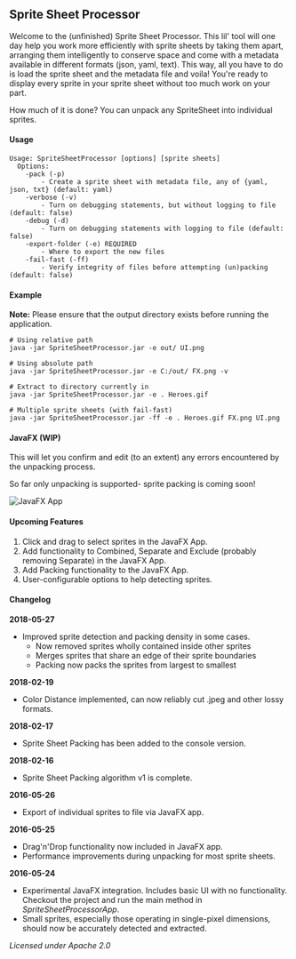 ## Sprite Sheet Processor

Welcome to the (unfinished) Sprite Sheet Processor. This lil' tool will one day help you work more efficiently with sprite sheets by taking them apart, arranging them intelligently to conserve space and come with a metadata available in different formats (json, yaml, text). This way, all you have to do is load the sprite sheet and the metadata file and voila! You're ready to display every sprite in your sprite sheet without too much work on your part.

How much of it is done? You can unpack any SpriteSheet into individual sprites.

#### Usage

    Usage: SpriteSheetProcessor [options] [sprite sheets]
      Options:
        -pack (-p)
            - Create a sprite sheet with metadata file, any of {yaml, json, txt} (default: yaml)
        -verbose (-v)
            - Turn on debugging statements, but without logging to file (default: false)
        -debug (-d)
            - Turn on debugging statements with logging to file (default: false)
        -export-folder (-e) REQUIRED
            - Where to export the new files
        -fail-fast (-ff)
            - Verify integrity of files before attempting (un)packing (default: false)

#### Example

**Note:** Please ensure that the output directory exists before running the application.

    # Using relative path
    java -jar SpriteSheetProcessor.jar -e out/ UI.png

    # Using absolute path
    java -jar SpriteSheetProcessor.jar -e C:/out/ FX.png -v

    # Extract to directory currently in
    java -jar SpriteSheetProcessor.jar -e . Heroes.gif
    
    # Multiple sprite sheets (with fail-fast)
    java -jar SpriteSheetProcessor.jar -ff -e . Heroes.gif FX.png UI.png 

#### JavaFX (WIP)

This will let you confirm and edit (to an extent) any errors encountered by the unpacking process.

So far only unpacking is supported- sprite packing is coming soon!

![JavaFX App][1]

#### Upcoming Features

1. Click and drag to select sprites in the JavaFX App.
2. Add functionality to Combined, Separate and Exclude (probably removing Separate) in the JavaFX App.
3. Add Packing functionality to the JavaFX App.
4. User-configurable options to help detecting sprites.

#### Changelog

**2018-05-27**

* Improved sprite detection and packing density in some cases.
    * Now removed sprites wholly contained inside other sprites
    * Merges sprites that share an edge of their sprite boundaries
    * Packing now packs the sprites from largest to smallest

**2018-02-19**

* Color Distance implemented, can now reliably cut .jpeg and other lossy formats.

**2018-02-17**

* Sprite Sheet Packing has been added to the console version.

**2018-02-16**

* Sprite Sheet Packing algorithm v1 is complete.

**2016-05-26**

* Export of individual sprites to file via JavaFX app.

**2016-05-25**

* Drag'n'Drop functionality now included in JavaFX app.
* Performance improvements during unpacking for most sprite sheets.

**2016-05-24**

* Experimental JavaFX integration. Includes basic UI with no functionality. Checkout the project and run the
  main method in *SpriteSheetProcessorApp*.
* Small sprites, especially those operating in single-pixel dimensions, should now be accurately detected and extracted.

*Licensed under Apache 2.0*

[1]: http://i.imgur.com/r0XSClG.png